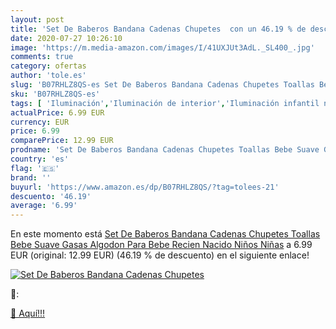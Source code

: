 ```yaml
---
layout: post
title: 'Set De Baberos Bandana Cadenas Chupetes  con un 46.19 % de descuento'
date: 2020-07-27 10:26:10
image: 'https://m.media-amazon.com/images/I/41UXJUt3AdL._SL400_.jpg'
comments: true
category: ofertas
author: 'tole.es'
slug: 'B07RHLZ8QS-es Set De Baberos Bandana Cadenas Chupetes Toallas Bebe Suave...'
sku: 'B07RHLZ8QS-es'
tags: [ 'Iluminación','Iluminación de interior','Iluminación infantil nocturna','Lámparas e iluminación infantil','bebe','chupetes', ]
actualPrice: 6.99 EUR
currency: EUR
price: 6.99
comparePrice: 12.99 EUR
prodname: 'Set De Baberos Bandana Cadenas Chupetes Toallas Bebe Suave Gasas Algodon Para Bebe Recien Nacido Niños Niñas'
country: 'es'
flag: '🇪🇸'
brand: ''
buyurl: 'https://www.amazon.es/dp/B07RHLZ8QS/?tag=tolees-21'
descuento: '46.19'
average: '6.99'
---
```


En este momento está [Set De Baberos Bandana Cadenas Chupetes Toallas Bebe Suave Gasas Algodon Para Bebe Recien Nacido Niños Niñas](https://www.amazon.es/dp/B07RHLZ8QS/?tag=tolees-21) a 6.99 EUR (original: 12.99 EUR) (46.19 %  de descuento) en el siguiente enlace!

[![Set De Baberos Bandana Cadenas Chupetes ](https://m.media-amazon.com/images/I/41UXJUt3AdL._SL400_.jpg)](https://www.amazon.es/dp/B07RHLZ8QS/?tag=tolees-21)

🔎:


[🛒 Aquí!!!](https://www.amazon.es/dp/B07RHLZ8QS/?tag=tolees-21)
